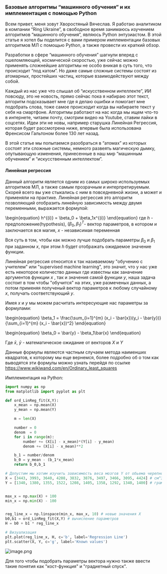 
### Базовые алгоритмы “машинного обучения” и  их имплементация с помощью Python

Всем привет, меня зовут Хворостяный Вячеслав. Я работаю аналитиком в компании “Ring Ukraine”, в свободное время занимаюсь изучением алгоритмов “машинного обучения”, являюсь Python энтузиастом. В этой статье я хотел бы поделится с вами примером имплементации базовых алгоритмов МЛ с помощью Python, а также провести их краткий обзор.

Разработки в сфере “машинного обучения” шагнули вперед с ошеломляющей, космической скоростью, уже сейчас можно применять сложнейшие алгоритмы не особо вникая в суть того, что происходит “под катом”. Но даже самые сложные системы состоят из атомарных, простейших частиц, которые взаимодействуют между собой.

Каждый из нас уже что слышал об “искусственном интеллекте”, ИИ повсюду, это не новость, прямо сейчас пока я набираю этот текст, алгоритм подсказывает мне где я делаю ошибки и помогает мне подобрать слова, тоже самое происходит когда вы набираете текст у себя на смартфоне. Алгоритмы работают на нас когда мы ищем что-то в интернете, читаем почту, смотрим видео на Youtube, ставим лайки в соцсетях. Идеи эти не новы, например старушка Линейная Регрессия, которая будет рассмотрена ниже, впервые была использована Френсисом Гальтоном более 130 лет назад.

В этой статье мы попытаемся разобраться в “атомах” из которых состоят эти сложные системы, немного развеять магическую дымку, опутывающую изменения, принесенные в наш мир “машинным обучением” и “искусственным интеллектом”. 


#### Линейная регрессия


Данный алгоритм является одним из самых широко используемых алгоритмов МЛ, а также самым прозрачным  и интерпретируемым. Скорей всего вы уже стыкались с ним в повседневной жизни, а может и применяли на практике. Линейная регрессия это алгоритм позволяющий отобразить линейную зависимость между двумя переменными, выражается формулой:

\begin{equation} h^{(i)} = \beta_0 + \beta_1x^{(i)} \end{equation}
где $h$ - предположение(hypothesis), $(\beta_0, \beta_1)^T$- вектор параметров, в котором и заключается вся магия, $x$ - независимая переменная

Вся суть в том, чтобы как можно лучше подобрать параметры $\beta_0$ и $\beta_1$ при заданном $x$, при этом $h$ будет отображать ожидаемое значение функции.

Линейная регрессия относится к так називаемому "обучению с учителем" или "supervised machine learning", это значит, что 
у нас уже есть некоторое количество данных где известны как заначение аргументов функции $x$ , так и значения самой функции $y$, наша задача состоит в том чтобы "обучится" на этих, уже размеченых данных, а потом применяя полученый вектор параметров к любому случайному $x$, получать соответствующий $y$.

Имея $x$ и $y$ мы можем расчитать интересующие нас параметры за формулами:

\begin{equation}
\beta_1 = \frac{\sum_{i=1}^{m} (x_i - \bar{x})(y_i - \bar{y})}{\sum_{i=1}^{m} (x_i - \bar{x})^2}
\end{equation}

\begin{equation}
\beta_0 = \bar{y} - \beta_1\bar{x}
\end{equation}

Где $\bar{x}$, $\bar{y}$ - математическое ожидание от векторов $X$ и $Y$

Данные формулы являются частным случаем метода наименших квадратов, к которому мы еще вернемся, более подробно об о том как выводятся эти формулы можно узнать перейдя по ссылке https://www.wikiwand.com/en/Ordinary_least_squares


Имплементация на Python:

```python
import numpy as np
from matplotlib import pyplot as plt 

def ord_LinReg_fit(X,Y):
    x_mean = np.mean(X)
    y_mean = np.mean(Y)

    m = len(X)

    number = 0
    denom  = 0
    for i in range(m):
        number += (X[i] - x_mean)*(Y[i] - y_mean)
        denom += (X[i] - x_mean)**2

    b_1 = number/denom
    b_0 = y_mean - (b_1*x_mean)
    return b_0,b_1

# Допустим мы хотим изучить зависимость веса мозгов Y от обьема черепной коробки X
X = [3443, 3993, 3640, 4208, 3832, 3876, 3497, 3466, 3095, 4424] # см^3
Y = [1340, 1380, 1355, 1522, 1208, 1405, 1358, 1292, 1340, 1400] # граммы


max_x = np.max(X) + 100
min_x = np.min(X) - 100


reg_line_x = np.linspace(min_x, max_x, 10) # новые значения Х
b0,b1 = ord_LinReg_fit(X,Y) # вычислeние параметров
H = b0 + b1 * reg_line_x

# Визуализация
plt.plot(reg_line_x, H, c='b', label='Regression Line')
plt.scatter(X, Y, c='g', label='Known values')
```
![image.png](attachment:image.png)

Для того чтобы подобрать параметры вектора нужно также ввести такие понятия как "кост-функция" и "градиетный спуск".

	

